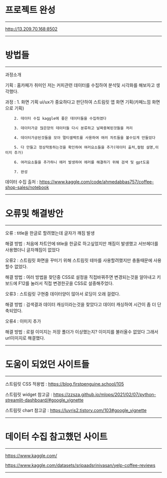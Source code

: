 # 프로젝트 완성
---
http://13.209.70.168:8502

---


# 방법들

---

과정소개

기획 : 홈카페가 취미인 저는 커피관련 데이터를 수집하여 분석및 시각화를 해보자고 생각했다.

과정 :  1. 화면 기획 ui/ux가 중요하다고 판단하여 스트림릿 앱 화면 기획(카페느낌 화면으로 기획)

        2. 데이터 수집 kaggle에 좋은 데이터들을 수집하였다

        3. 데이터가공 많은양의 데이터들 다시 분류하고 날짜중복된것들을 처리

        4. 데이터가공된것들을 모아 멀티셀렉트를 사용하여 여러 차트들을 볼수있게 만들었다

        5. 다 만들고 정상작동하는것을 확인하여 여러요소들을 추가(데이터 출처,컬럼 설명,이미지 추가)

        6. 여러요소들을 추가하니 에러 발생하여 에러를 해결하기 위해 검색 및 gpt도움

        7. 완성

데이터 수집 출처 : https://www.kaggle.com/code/ahmedabbas757/coffee-shop-sales/notebook

---

# 오류및 해결방안

---

오류 : title을 한글로 할려했는데 글자가 꺠짐 발생

해결 방법 : 처음에 차트안에 title을 한글로 하고싶었지만 깨짐이 발생했고 
           서브헤더를 사용했더니 글자꺠짐이 없었다

오류2 : 스트림릿 화면을 꾸미기 위해 스트림릿 테마를 사용할려했지만 충돌때문에
        사용할수 없었다.

해결 방법 : 여러 방법을 찾던중 CSS로 설정을 직접바꿔주면 변경되는것을   알아내고
            키보드에 F12를 눌러서 직접 변경한곳을 CSS로 설중해주었다.

오류3 : 스트림릿 구현중 데이터양이 많아서 로딩이 오래 걸렸다.

해결 방법 : 검색결과 데이터 캐싱이라는것을 찾았다고
           데이터 캐싱하여 시간이 좀 더 단축되었다.

오류4 : 이미지 추가 

해결 방법 : 로컬 이미지는 저장 폴더가 이상했는지? 이미지를 불러올수 없었다 그래서 url이미지로 해결했다.

---

# 도움이 되었던 사이트들
---

스트림릿 CSS 적용법 : https://blog.firstpenguine.school/105

스트림릿 widget 참고글 : https://zzsza.github.io/mlops/2021/02/07/python-streamlit-dashboard/#google_vignette

스트림릿 chart 참고글 : https://luvris2.tistory.com/103#google_vignette

---
# 데이터 수집 참고했던 사이트

---

https://www.kaggle.com/

https://www.kaggle.com/datasets/sripaadsrinivasan/yelp-coffee-reviews


---



